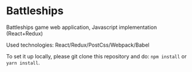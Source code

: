 # Battleships

Battleships game web application, Javascript implementation (React+Redux)

Used technologies: React/Redux/PostCss/Webpack/Babel

To set it up locally, please git clone this repository and do:
`npm install`
or
`yarn install`.
